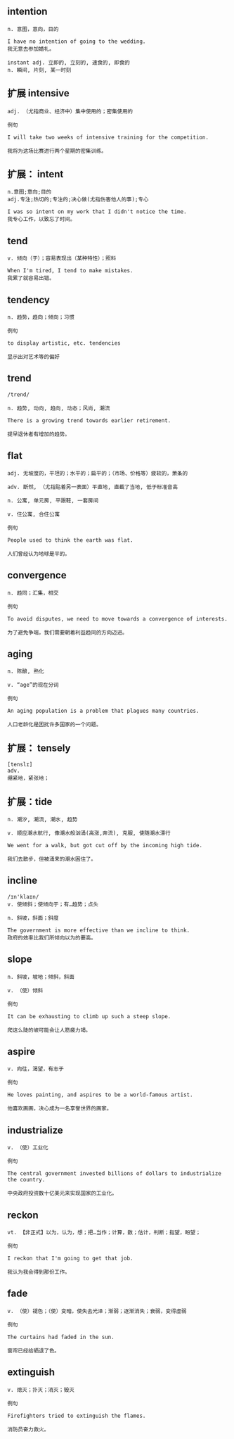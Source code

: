 ## intention
```
n. 意图，意向，目的

I have no intention of going to the wedding.
我无意去参加婚礼。

instant adj. 立即的, 立刻的, 速食的, 即食的
n. 瞬间, 片刻, 某一时刻
```
## 扩展 intensive
```
adj. （尤指商业、经济中）集中使用的；密集使用的

例句

I will take two weeks of intensive training for the competition.

我将为这场比赛进行两个星期的密集训练。
```

## 扩展： intent
```
n.意图;意向;目的
adj.专注;热切的;专注的;决心做(尤指伤害他人的事);专心

I was so intent on my work that I didn't notice the time.
我专心工作，以致忘了时间。
```

## tend
```
v. 倾向（于）；容易表现出（某种特性）；照料

When I'm tired, I tend to make mistakes.
我累了就容易出错。
```
## tendency
```
n. 趋势，趋向；倾向；习惯

例句

to display artistic, etc. tendencies

显示出对艺术等的偏好
```

## trend
```
/trend/

n. 趋势, 动向, 趋向, 动态；风尚, 潮流

There is a growing trend towards earlier retirement.

提早退休者有增加的趋势。
```
## flat
```
adj. 无坡度的，平坦的；水平的；扁平的；（市场、价格等）疲软的，萧条的

adv. 断然, （尤指贴着另一表面）平直地, 直截了当地, 低于标准音高

n. 公寓, 单元房, 平跟鞋, 一套房间

v. 住公寓, 合住公寓

例句

People used to think the earth was flat.

人们曾经认为地球是平的。
```
## convergence
```
n. 趋同；汇集，相交

例句

To avoid disputes, we need to move towards a convergence of interests.

为了避免争端，我们需要朝着利益趋同的方向迈进。
```
## aging
```
n. 陈酿, 熟化

v. “age”的现在分词

例句

An aging population is a problem that plagues many countries.

人口老龄化是困扰许多国家的一个问题。
```
## 扩展： tensely
```
[tenslɪ]
adv.
绷紧地，紧张地；
```

## 扩展：tide
```
n. 潮汐, 潮流, 潮水, 趋势

v. 顺应潮水航行, 像潮水般汹涌(高涨,奔流), 克服, 使随潮水漂行

We went for a walk, but got cut off by the incoming high tide.

我们去散步，但被涌来的潮水困住了。
```
## incline
```
/ɪn'klaɪn/
v. 使倾斜；使倾向于；有…趋势；点头

n. 斜坡，斜面；斜度

The government is more effective than we incline to think.
政府的效率比我们所倾向以为的要高。
```
## slope
```
n. 斜坡，坡地；倾斜，斜面

v. （使）倾斜

例句

It can be exhausting to climb up such a steep slope.

爬这么陡的坡可能会让人筋疲力竭。
```
## aspire
```
v. 向往，渴望，有志于

例句

He loves painting, and aspires to be a world-famous artist.

他喜欢画画，决心成为一名享誉世界的画家。
```
## industrialize
```
v. （使）工业化

例句

The central government invested billions of dollars to industrialize the country.

中央政府投资数十亿美元来实现国家的工业化。
```
## reckon
```
vt. 【非正式】以为，认为，想；把…当作；计算，数；估计，判断；指望，盼望；

例句

I reckon that I'm going to get that job.

我认为我会得到那份工作。
```
## fade
```
v. （使）褪色；（使）变暗，使失去光泽；渐弱；逐渐消失；衰弱，变得虚弱

例句

The curtains had faded in the sun.

窗帘已经给晒退了色。
```
## extinguish
```
v. 熄灭；扑灭；消灭；毁灭

例句

Firefighters tried to extinguish the flames.

消防员奋力救火。
```